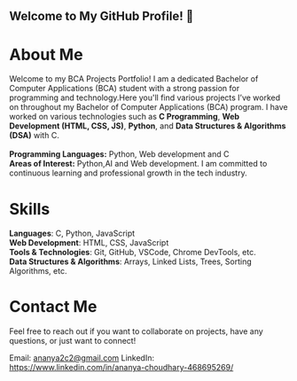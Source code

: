 ## Welcome to My GitHub Profile! 👋
# About Me
Welcome to my BCA Projects Portfolio! I am a dedicated Bachelor of Computer Applications (BCA) student with a strong passion for programming and technology.Here you'll find various projects I’ve worked on throughout my Bachelor of Computer Applications (BCA) program. I have worked on various technologies such as **C Programming**, **Web Development (HTML, CSS, JS)**, **Python**, and **Data Structures & Algorithms (DSA)** with C.
<br><br>**Programming Languages:** Python, Web development and C
<br>
**Areas of Interest:** Python,AI and Web development.
I am committed to continuous learning and professional growth in the tech industry. 

# Skills
**Languages**: C, Python, JavaScript
<br>
**Web Development**: HTML, CSS, JavaScript
  <br>
**Tools & Technologies**: Git, GitHub, VSCode, Chrome DevTools, etc.
  <br>
**Data Structures & Algorithms**: Arrays, Linked Lists, Trees, Sorting Algorithms, etc.

# Contact Me
Feel free to reach out if you want to collaborate on projects, have any questions, or just want to connect!

Email: ananya2c2@gmail.com
LinkedIn: https://www.linkedin.com/in/ananya-choudhary-468695269/

